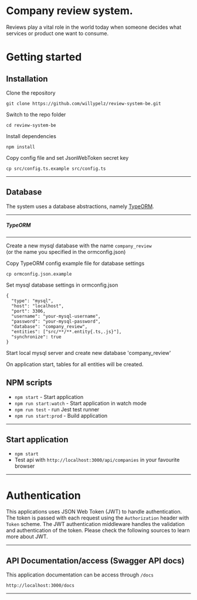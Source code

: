 # Company review system.
Reviews play a vital role in the world today when someone decides what services or product one want to consume.

# Getting started

## Installation

Clone the repository

    git clone https://github.com/willypelz/review-system-be.git

Switch to the repo folder

    cd review-system-be
    
Install dependencies
    
    npm install

Copy config file and set JsonWebToken secret key

    cp src/config.ts.example src/config.ts
    
----------

## Database

The system uses a database abstractions, namely [TypeORM](http://typeorm.io/). 
    
----------

##### TypeORM

----------

Create a new mysql database with the name `company_review`\
(or the name you specified in the ormconfig.json)

Copy TypeORM config example file for database settings

    cp ormconfig.json.example
    
Set mysql database settings in ormconfig.json

    {
      "type": "mysql",
      "host": "localhost",
      "port": 3306,
      "username": "your-mysql-username",
      "password": "your-mysql-password",
      "database": "company_review",
      "entities": ["src/**/**.entity{.ts,.js}"],
      "synchronize": true
    }
    
Start local mysql server and create new database 'company_review'

On application start, tables for all entities will be created.

## NPM scripts

- `npm start` - Start application
- `npm run start:watch` - Start application in watch mode
- `npm run test` - run Jest test runner 
- `npm run start:prod` - Build application

----------


## Start application

- `npm start`
- Test api with `http://localhost:3000/api/companies` in your favourite browser

----------

# Authentication
 
This applications uses JSON Web Token (JWT) to handle authentication. The token is passed with each request using the `Authorization` header with `Token` scheme. The JWT authentication middleware handles the validation and authentication of the token. Please check the following sources to learn more about JWT.

----------
 
## API Documentation/access (Swagger API docs)

This application documentation can be access through ``/docs``

`` http://localhost:3000/docs ``

----------

